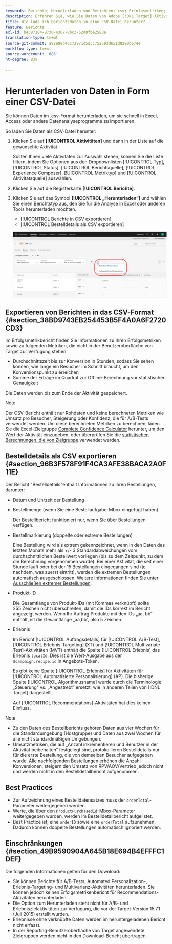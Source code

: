 ```yaml
---
keywords: Berichte; Herunterladen von Berichten; csv; Erfolgsmetriken; Bestelldetails
description: Erfahren Sie, wie Sie Daten von Adobe [!DNL Target] Aktivitäten im CVS-Format herunterladen können, um sie schnell in Excel, Access oder andere Programm zur Analyse von Daten zu importieren.
title: Wie lade ich Berichtsdaten in eine CSV-Datei herunter?
feature: Berichte
exl-id: b4387184-8730-4367-8bc3-52d8fbe2583e
translation-type: tm+mt
source-git-commit: a92e88b46c72971d5d3c752593d651d8290b674e
workflow-type: tm+mt
source-wordcount: '686'
ht-degree: 83%

---
```


# Herunterladen von Daten in Form einer CSV-Datei

Sie können Daten im .csv-Format herunterladen, um sie schnell in Excel, Access oder andere Datenanalyseprogramme zu importieren.

So laden Sie Daten als CSV-Datei herunter:

1. Klicken Sie auf **[!UICONTROL Aktivitäten]** und dann in der Liste auf die gewünschte Aktivität.

   Sollten Ihnen viele Aktivitäten zur Auswahl stehen, können Sie die Liste filtern, indem Sie Optionen aus den Dropdownlisten [!UICONTROL Typ], [!UICONTROL Status], [!UICONTROL Berichtsquelle], [!UICONTROL Experience Composer], [!UICONTROL Metriktyp] und [!UICONTROL Aktivitätsquelle] auswählen.

1. Klicken Sie auf die Registerkarte **[!UICONTROL Berichte]**.
1. Klicken Sie auf das Symbol **[!UICONTROL „Herunterladen“]** und wählen Sie einen Berichtstyp aus, den Sie für die Analyse in Excel oder anderen Tools herunterladen möchten.

   * [!UICONTROL Berichte in CSV exportieren]
   * [!UICONTROL Bestelldetails als CSV exportieren]

   ![Download-Optionen](/help/c-reports/assets/download-options.png)

## Exportieren von Berichten in das CSV-Format {#section_38BD9743EB254453B5F4A0A6F2720CD3}

Im Erfolgsmetrikbericht finden Sie Informationen zu Ihren Erfolgsmetriken sowie zu folgenden Metriken, die nicht in der Benutzeroberfläche von Target zur Verfügung stehen:

* Durchschnittszeit bis zur Konversion in Stunden, sodass Sie sehen können, wie lange ein Besucher im Schnitt braucht, um den Konversionspunkt zu erreichen
* Summe der Erträge im Quadrat zur Offline-Berechnung vor statistischer Genauigkeit

Die Daten werden bis zum Ende der Aktivität gespeichert.

>[!NOTE]
>
>Der CSV-Bericht enthält nur Rohdaten und keine berechneten Metriken wie Umsatz pro Besucher, Steigerung oder Konfidenz, die für A/B-Tests verwendet werden. Um diese berechneten Metriken zu berechnen, laden Sie die Excel-Zielgruppe [Complete Confidence Calculator](/help/assets/complete_confidence_calculator.xlsx) herunter, um den Wert der Aktivität einzugeben, oder überprüfen Sie die [statistischen Berechnungen, die von Zielgruppe](/help/assets/statistical-calculations.pdf) verwendet werden.

## Bestelldetails als CSV exportieren {#section_96B3F578F91F4CA3AFE38BACA2A0F11E}

Der Bericht &quot;Bestelldetails&quot;enthält Informationen zu Ihren Bestellungen, darunter:

* Datum und Uhrzeit der Bestellung
* Bestellmenge (wenn Sie eine Bestellaufgabe-Mbox eingefügt haben)

   Der Bestellbericht funktioniert nur, wenn Sie über Bestellungen verfügen.

* Bestellmarkierung (doppelte oder extreme Bestellungen)

   Eine Bestellung wird als extrem gekennzeichnet, wenn in den Daten des letzten Monats mehr als +/- 3 Standardabweichungen vom durchschnittlichen Bestellwert vorliegen (bis zu dem Zeitpunkt, zu dem die Berechnung vorgenommen wurde). Bei einer Aktivität, die seit einer Stunde läuft oder bei der 15 Bestellungen eingegangen sind (je nachdem, was zuerst eintritt), werden die extremen Bestellungen automatisch ausgeschlossen. Weitere Informationen finden Sie unter [Ausschließen extremer Bestellungen](/help/c-reports/c-report-settings/excluding-extreme-orders.md#task_2AE7743FFCDD466DAEEB720BE5F33DAA).

* Produkt-ID

   Die Gesamtlänge von Produkt-IDs (mit Kommas verknüpft) sollte 255 Zeichen nicht überschreiten, damit die IDs korrekt im Bericht angezeigt werden. Wenn Ihr Auftrag Produkte mit den IDs „aa, bb“ enthält, ist die Gesamtlänge „aa,bb“, also 5 Zeichen.

* Erlebnis

   Im Bericht [!UICONTROL Auftragsdetails] für [!UICONTROL A/B-Test], [!UICONTROL Erlebnis-Targeting] (XT) und [!UICONTROL Multivariate Test]-Aktivitäten (MVT) enthält die Spalte [!UICONTROL Erlebnis] das Erlebnis `localId`. Dies ist die Wert-Ausgabe aus der `$campaign.recipe.id` in Angebots-Token.

   Es gibt keine Spalte [!UICONTROL Erlebnis] für Aktivitäten für [!UICONTROL Automatisierte Personalisierung] (AP). Die bisherige Spalte [!UICONTROL Algorithmusname] wurde durch die Terminologie „Steuerung“ vs. „Angestrebt“ ersetzt, wie in anderen Teilen von [!DNL Target] dargestellt.

   Auf [!UICONTROL Recommendations]-Aktivitäten hat dies keinen Einfluss.

>[!NOTE]
>
>* Zu den Daten des Bestellberichts gehören Daten aus vier Wochen für die Standardumgebung (Hostgruppe) und Daten aus zwei Wochen für alle nicht standardmäßigen Umgebungen.
>* Umsatzmetriken, die auf „Anzahl inkrementieren und Benutzer in der Aktivität beibehalten“ festgelegt sind, protokollieren Bestelldetails nur für die erste Bestellung, die von demselben Besucher aufgegeben wurde. Alle nachfolgenden Bestellungen erhöhen die Anzahl Konversionen, steigern den Umsatz von RPV/AOV/Vertrieb jedoch nicht und werden nicht in den Bestelldetailbericht aufgenommen.


## Best Practices

* Zur Aufzeichnung eines Bestelldatensatzes muss der `orderTotal`-Parameter weitergegeben werden.
* Werte, die über den `ProductPurchasedId`-Mbox-Parameter weitergegeben wurden, werden im Bestelldetailbericht aufgelistet.
* Best Practice ist, eine `orderID` sowie eine `orderTotal` aufzunehmen. Dadurch können doppelte Bestellungen automatisch ignoriert werden.

## Einschränkungen   {#section_49B9590904A645B18E694B4EFFFC1DEF}

Die folgenden Informationen gelten für den Download:

* Sie können Berichte für A/B-Tests, Automated Personalization-, Erlebnis-Targeting- und Multivarianz-Aktivitäten herunterladen. Sie können jedoch keinen Erfolgsmetrikenbericht für Recommendations-Aktivitäten herunterladen.
* Die Option zum Herunterladen steht nicht für A/B- und Erlebniszielaktivitäten zur Verfügung, die vor der Target-Version 15.7.1 (Juli 2015) erstellt wurden.
* Erlebnisse ohne verknüpfte Daten werden im heruntergeladenen Bericht nicht erfasst.
* In der Reporting-Benutzeroberfläche von Target angewendete Zielgruppen werden nicht in den Download-Bericht übertragen.
